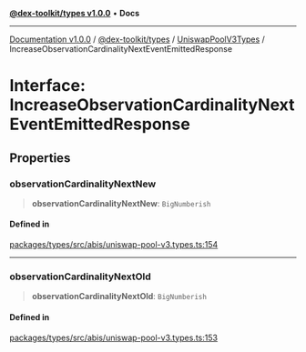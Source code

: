 [**@dex-toolkit/types v1.0.0**](../../../README.md) • **Docs**

***

[Documentation v1.0.0](../../../../../packages.md) / [@dex-toolkit/types](../../../README.md) / [UniswapPoolV3Types](../README.md) / IncreaseObservationCardinalityNextEventEmittedResponse

# Interface: IncreaseObservationCardinalityNextEventEmittedResponse

## Properties

### observationCardinalityNextNew

> **observationCardinalityNextNew**: `BigNumberish`

#### Defined in

[packages/types/src/abis/uniswap-pool-v3.types.ts:154](https://github.com/niZmosis/dex-toolkit/blob/3d8b41b44787b30fbea5de3ab4737662ffb61bc8/packages/types/src/abis/uniswap-pool-v3.types.ts#L154)

***

### observationCardinalityNextOld

> **observationCardinalityNextOld**: `BigNumberish`

#### Defined in

[packages/types/src/abis/uniswap-pool-v3.types.ts:153](https://github.com/niZmosis/dex-toolkit/blob/3d8b41b44787b30fbea5de3ab4737662ffb61bc8/packages/types/src/abis/uniswap-pool-v3.types.ts#L153)
